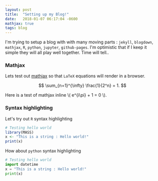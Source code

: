 ```yaml
---
layout: post
title:  "Setting up my Blog!"
date:   2018-01-07 06:17:04 -0600
mathjax: true
tags: blog
---
```


I'm trying to setup a blog with with many moving parts : `jekyll`, `blogdown`,
`mathjax`, `R`, `python`, `jupyter`, `github-pages`. I'm optimistic that if I
keep it simple they will all play well together. Time will tell..

<!--more-->

### Mathjax
Lets test out [mathjax](https://www.mathjax.org) so that `LaTeX`  equations
will render in a browser. 

$$ \sum_{n=1}^{\infty} \frac{1}{2^n} = 1. $$

Here is a test of mathjax inline \\( e^{i\pi} + 1 = 0 \\).

### Syntax highlighting

Let's try out `R` syntax highlighting

```R
# Testing hello world
library(MASS)
x <- "This is a string : Hello world!"
print(x)
```


How about `python` syntax highlighting
```python
# Testing hello world
import datetime
x = "This is a string : Hello world!"
print(x)
```

